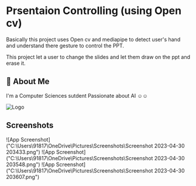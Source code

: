 
# Prsentaion Controlling (using Open cv)  

Basically this project uses Open cv and mediapipe to detect user's hand and understand there gesture to control the PPT.

This project let a user to change the slides and let them draw on the ppt and erase it.



## 🚀 About Me
I'm a Computer Sciences sutdent Passionate about AI ☺️☺️


![Logo](https://pbs.twimg.com/media/Fn-g9mJWIAMnxfC?format=jpg&name=4096x4096)



## Screenshots

![App Screenshot]("C:\Users\91817\OneDrive\Pictures\Screenshots\Screenshot 2023-04-30 203433.png")
![App Screenshot]("C:\Users\91817\OneDrive\Pictures\Screenshots\Screenshot 2023-04-30 203548.png")
![App Screenshot]("C:\Users\91817\OneDrive\Pictures\Screenshots\Screenshot 2023-04-30 203607.png")
